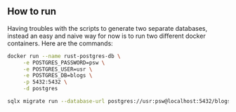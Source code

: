 
## How to run
Having troubles with the scripts to generate two separate databases, instead an easy and naive way for now is to run two different docker containers.
Here are the commands:
```bash
docker run --name rust-postgres-db \
     -e POSTGRES_PASSWORD=psw \
     -e POSTGRES_USER=usr \
     -e POSTGRES_DB=blogs \
     -p 5432:5432 \
     -d postgres

sqlx migrate run --database-url postgres://usr:psw@localhost:5432/blogs
```
